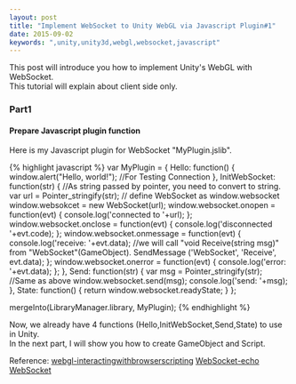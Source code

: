 ```yaml
---
layout: post
title: "Implement WebSocket to Unity WebGL via Javascript Plugin#1"
date: 2015-09-02
keywords: ",unity,unity3d,webgl,websocket,javascript"
---
```


<p class="lead">  This post will introduce you how to implement Unity's WebGL with WebSocket. <br/>
This tutorial will explain about client side only.</p>

<h3>Part1</h3>
<h4>Prepare Javascript plugin function</h4>
<p class="text-left"> 
Here is my Javascript plugin for WebSocket "MyPlugin.jslib".
</p>

{% highlight javascript %}
var MyPlugin = {
  Hello: function() {
    window.alert("Hello, world!"); //For Testing Connection
  },
  InitWebSocket: function(str) {
    //As string passed by pointer, you need to convert to string. 
    var url = Pointer_stringify(str); 
    // define WebSocket as window.websocket
    window.websokcet = new WebSocket(url); 
    window.websocket.onopen = function(evt) { 
      console.log('connected to '+url);
    }; 
    window.websocket.onclose = function(evt) { 
      console.log('disconnected '+evt.code);
    }; 
    window.websocket.onmessage = function(evt) {
      console.log('receive: '+evt.data);
      //we will call "void Receive(string msg)" from "WebSocket"(GameObject).
      SendMessage ('WebSocket', 'Receive', evt.data); 
    }; 
    window.websocket.onerror = function(evt) {
      console.log('error: '+evt.data);
    }; 
  },
  Send: function(str) {
    var msg = Pointer_stringify(str); //Same as above
    window.websocket.send(msg);
    console.log('send: '+msg);
  },
  State: function() {
    return window.websocket.readyState;
  }
};

mergeInto(LibraryManager.library, MyPlugin);
{% endhighlight %}

<p class="text-left"> 
 Now, we already have 4 functions (Hello,InitWebSocket,Send,State) to use in Unity. <br/>
 In the next part, I will show you how to create GameObject and Script.
</p>

Reference:
[webgl-interactingwithbrowserscripting](http://docs.unity3d.com/Manual/webgl-interactingwithbrowserscripting.html)
[WebSocket-echo](https://www.websocket.org/echo.html)
[WebSocket](https://developer.mozilla.org/en-US/docs/Web/API/WebSocket)
